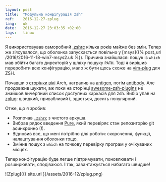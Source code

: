 ```yaml
---
layout: post
title:  "Модульна конфігурація zsh"
ref:    2016-12-27-zplug
lang:   uk
date:   2016-12-27 23:03:35 +02:00
tags:   linux
---
```


Я використовував саморобний [.zshrc](https://github.com/sakhnik/dotfiles/blob/7143eb46e4663f51c152bbdb65a024c368766efa/.zshrc~)
кілька років майже без змін. Тепер же з’ясувалося, що оболонка запускається повільно
у [msys]({% post_url /2016/2016-11-18-win7-msys2.uk %}).
Причина знайшлася: пошук із `which` мав обійти багато директорій у шляху пошуку `PATH`.
Тоді я вирішив переробити всю конфігурацію, мало ж бути щось схоже на
[vim-plug](https://github.com/junegunn/vim-plug) для ZSH.

Почавши з [сторінки вікі](https://wiki.archlinux.org/index.php/zsh) Arch,
натрапив на [antigen](https://github.com/zsh-users/antigen), потім
[antibody](https://github.com/getantibody/antibody). Але продовжив шукати,
аж поки на сторінці [awesome-zsh-plugins](https://github.com/unixorn/awesome-zsh-plugins)
не знайшов вичерпний список доступних каркасів для zsh. Вибір упав на
[zplug](https://github.com/zplug/zplug): швидкий, привабливий і, здається,
досить популярний.

Отже, що я зробив:

* Розпочав [`.zshrc`](https://github.com/sakhnik/dotfiles/blob/7143eb46e4663f51c152bbdb65a024c368766efa/.zshrc) з чистого аркуша.
* Вибрав рядок введення [Pure](https://github.com/sindresorhus/pure), який
  перевіряє стан репозиторію git асинхронно (!).
* Відновив все, що мені потрібно для роботи: скорочення, функції, налаштування оболонки тощо.
* Змінив пошук з `which` на точкову перевірку програм у очікуваних місцях.

Тепер конфігурацію буде легше підтримувати, поновлювати і розширювати, сподіваюся.
І так, завантажується набагато швидше!

![Zplug]({{ site.url }}/assets/2016-12/zplug.png)
